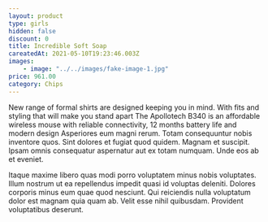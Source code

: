 ```yaml
---
layout: product
type: girls
hidden: false
discount: 0
title: Incredible Soft Soap
careatedAt: 2021-05-10T19:23:46.003Z
images:
    - image: "../../images/fake-image-1.jpg"
price: 961.00
category: Chips
---
```

New range of formal shirts are designed keeping you in mind. With fits and styling that will make you stand apart
The Apollotech B340 is an affordable wireless mouse with reliable connectivity, 12 months battery life and modern design
Asperiores eum magni rerum. Totam consequuntur nobis inventore quos. Sint dolores et fugiat quod quidem. Magnam et suscipit. Ipsam omnis consequatur aspernatur aut ex totam numquam. Unde eos ab et eveniet.
 Itaque maxime libero quas modi porro voluptatem minus nobis voluptates. Illum nostrum ut ea repellendus impedit quasi id voluptas deleniti. Dolores corporis minus eum quae quod nesciunt. Qui reiciendis nulla voluptatum dolor est magnam quia quam ab. Velit esse nihil quibusdam. Provident voluptatibus deserunt.
